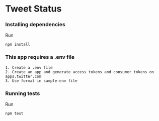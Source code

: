 # Tweet Status

### Installing dependencies
Run

```
npm install
```

### This app requires a .env file
```
1. Create a .env file
2. Create an app and generate access tokens and consumer tokens on apps.twitter.com
3. Use format in sample-env file
```

### Running tests

Run

```
npm test
```